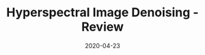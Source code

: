 ---
title: 'Hyperspectral Image Denoising - Review'
date: 2020-04-23
#permalink: /posts/2012/08/blog-post-4/
comments: true
tags:
  - bibliography
  - hyperspectral imaging
  - denosing
  - publications
  - papers
---